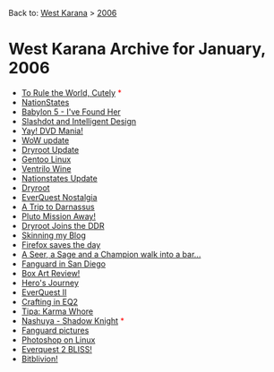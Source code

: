Back to: [West Karana](/posts/westkarana.md) > [2006](/posts/2006/westkarana.md)
# West Karana Archive for January, 2006

* [To Rule the World, Cutely](78.md) <span style="color:red;">*</span>
* [NationStates](79.md) <span style="color:red;"></span>
* [Babylon 5 - I&#039;ve Found Her](54.md) <span style="color:red;"></span>
* [Slashdot and Intelligent Design](80.md) <span style="color:red;"></span>
* [Yay! DVD Mania!](81.md) <span style="color:red;"></span>
* [WoW update](55.md) <span style="color:red;"></span>
* [Dryroot Update](56.md) <span style="color:red;"></span>
* [Gentoo Linux](57.md) <span style="color:red;"></span>
* [Ventrilo Wine](58.md) <span style="color:red;"></span>
* [Nationstates Update](59.md) <span style="color:red;"></span>
* [Dryroot](60.md) <span style="color:red;"></span>
* [EverQuest Nostalgia](61.md) <span style="color:red;"></span>
* [A Trip to Darnassus](62.md) <span style="color:red;"></span>
* [Pluto Mission Away!](63.md) <span style="color:red;"></span>
* [Dryroot Joins the DDR](64.md) <span style="color:red;"></span>
* [Skinning my Blog](65.md) <span style="color:red;"></span>
* [Firefox saves the day](66.md) <span style="color:red;"></span>
* [A Seer, a Sage and a Champion walk into a bar...](67.md) <span style="color:red;"></span>
* [Fanguard in San Diego](68.md) <span style="color:red;"></span>
* [Box Art Review!](69.md) <span style="color:red;"></span>
* [Hero&#039;s Journey](70.md) <span style="color:red;"></span>
* [EverQuest II](71.md) <span style="color:red;"></span>
* [Crafting in EQ2](72.md) <span style="color:red;"></span>
* [Tipa: Karma Whore](73.md) <span style="color:red;"></span>
* [Nashuya - Shadow Knight](82.md) <span style="color:red;">*</span>
* [Fanguard pictures](74.md) <span style="color:red;"></span>
* [Photoshop on Linux](75.md) <span style="color:red;"></span>
* [Everquest 2 BLISS!](76.md) <span style="color:red;"></span>
* [Bitblivion!](77.md) <span style="color:red;"></span>
